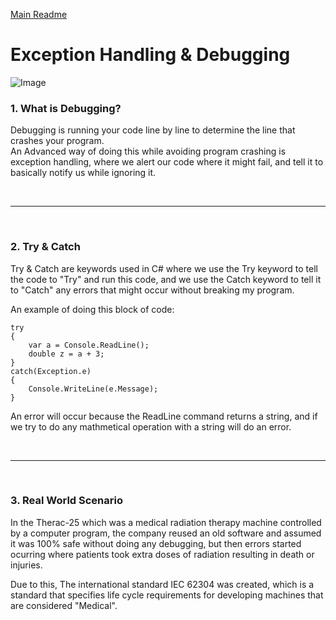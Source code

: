 [Main Readme](https://github.com/shadilios/reading-notes/blob/main/README.md)

# Exception Handling & Debugging

![Image](https://static.javatpoint.com/blog/images/debugging2.png)

### 1. What is Debugging?

Debugging is running your code line by line to determine the line that crashes your program.  
An Advanced way of doing this while avoiding program crashing is exception handling, where we alert our code where it might fail, and tell it to basically notify us while ignoring it.  

<br><hr><br>
### 2. Try & Catch

Try & Catch are keywords used in C# where we use the Try keyword to tell the code to "Try" and run this code, and we use the Catch keyword to tell it to "Catch" any errors that might occur without breaking my program.  

An example of doing this block of code:

```
try
{
	var a = Console.ReadLine();
	double z = a + 3;
}
catch(Exception.e)
{
	Console.WriteLine(e.Message);
}

```

An error will occur because the ReadLine command returns a string, and if we try to do any mathmetical operation with a string will do an error.

<br><hr><br>
### 3. Real World Scenario

In the Therac-25 which was a medical radiation therapy machine controlled by a computer program, the company reused an old software and assumed it was 100% safe without doing any debugging, but then errors started ocurring where patients took extra doses of radiation resulting in death or injuries.  

Due to this, The international standard IEC 62304 was created, which is a standard that specifies life cycle requirements for developing machines that are considered "Medical".





